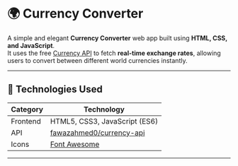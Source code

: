 # 🌍 Currency Converter

A simple and elegant **Currency Converter** web app built using **HTML, CSS, and JavaScript**.  
It uses the free [Currency API](https://github.com/fawazahmed0/currency-api) to fetch **real-time exchange rates**, allowing users to convert between different world currencies instantly.

---

## 🧩 Technologies Used

| Category | Technology |
|-----------|-------------|
| Frontend  | HTML5, CSS3, JavaScript (ES6) |
| API       | [fawazahmed0/currency-api](https://github.com/fawazahmed0/currency-api) |
| Icons     | [Font Awesome](https://fontawesome.com/) |

---

 
